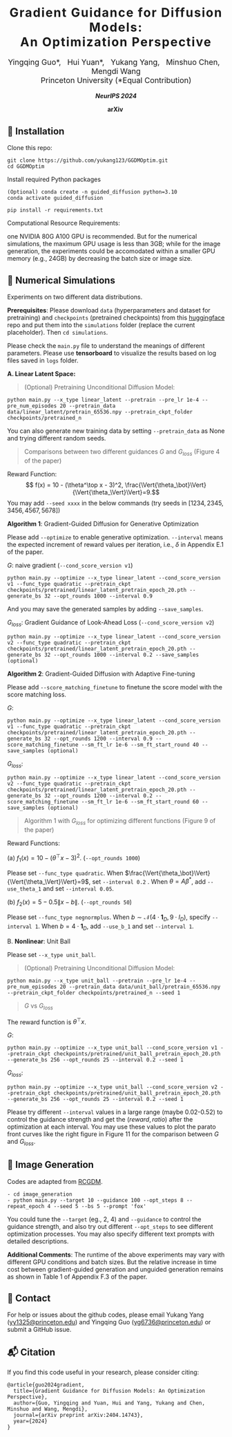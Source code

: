 <h1 align='center' style="text-align:center; font-weight:bold; font-size:2.0em;letter-spacing:2.0px;"> Gradient Guidance for Diffusion Models: </br> An Optimization Perspective </h1>

<p align='center' style="text-align:center;font-size:1.25em;"> 
    Yingqing Guo*, &nbsp; 
    Hui Yuan*, &nbsp; 
    Yukang Yang, &nbsp; 
    <a href="https://minshuochen.github.io/" target="_blank" style="text-decoration: none;">Minshuo Chen</a>, &nbsp; 
    <a href="https://mwang.princeton.edu/" target="_blank" style="text-decoration: none;">Mengdi Wang</a>
    <br/>  
Princeton University (*Equal Contribution)
</p>

<p align='center';>
<b>
<em>NeurIPS 2024</em> <br> 
</b>
</p>


<p align='center' style="text-align:center;font-size:2.5 em;">
<b>
    <a href="https://arxiv.org/abs/2404.14743" target="_blank" style="text-decoration: none;">arXiv</a>&nbsp;
</b>
</p>


## :wrench: Installation
Clone this repo: 
```
git clone https://github.com/yukang123/GGDMOptim.git
cd GGDMOptim
```

Install required Python packages

```
(Optional) conda create -n guided_diffusion python=3.10
conda activate guided_diffusion

pip install -r requirements.txt
```

Computational Resource Requirements: 

one NVIDIA 80G A100 GPU is recommended. But for the numerical simulations, the maximum GPU usage is less than 3GB; while for the image generation, the experiments could be accomodated within a smaller GPU memory (e.g., 24GB) by decreasing the batch size or image size.

## :mag_right: Numerical Simulations
Experiments on two different data distributions.

**Prerequisites**: Please download ```data``` (hyperparameters and dataset for pretraining) and ```checkpoints``` (pretrained checkpoints) from this [huggingface](https://huggingface.co/PDMR/GGDMOptim/tree/main) repo and put them into the ```simulations``` folder (replace the current placeholder). Then
``` cd simulations ```.

Please check the ```main.py``` file to understand the meanings of different parameters. Please use **tensorboard** to visualize the results based on log files saved in ```logs``` folder.

**A. Linear Latent Space:** 
> (Optional) Pretraining Unconditional Diffusion Model: 

```
python main.py --x_type linear_latent --pretrain --pre_lr 1e-4 --pre_num_episodes 20 --pretrain_data data/linear_latent/pretrain_65536.npy --pretrain_ckpt_folder checkpoints/pretrained_n
```
You can also generate new training data by setting ```--pretrain_data``` as None and trying different random seeds.

> Comparisons between two different guidances $G$ and $G_{loss}$ (Figure 4 of the paper)

Reward Function: $$ f(x) = 10 - (\theta^\top x - 3)^2, \frac{\Vert{\theta_\bot}\Vert}{\Vert{\theta_\Vert}\Vert}=9.$$ You may add ```--seed xxxx``` in the below commands (try seeds in $[1234, 2345,3456,4567,5678]$)

**Algorithm 1**: Gradient-Guided Diffusion for Generative Optimization


Please add ```--optimize``` to enable generative optimization. ```--interval``` means the expected increment of reward values per iteration, i.e., $\delta$ in Appendix E.1 of the paper.

$G$: naive gradient (```--cond_score_version v1```)
```
python main.py --optimize --x_type linear_latent --cond_score_version v1 --func_type quadratic --pretrain_ckpt checkpoints/pretrained/linear_latent_pretrain_epoch_20.pth --generate_bs 32 --opt_rounds 1000 --interval 0.9 
```
And you may save the generated samples by adding ```--save_samples```. 

$G_{loss}$: Gradient Guidance of Look-Ahead Loss (```--cond_score_version v2```)
```
python main.py --optimize --x_type linear_latent --cond_score_version v2 --func_type quadratic --pretrain_ckpt checkpoints/pretrained/linear_latent_pretrain_epoch_20.pth --generate_bs 32 --opt_rounds 1000 --interval 0.2 --save_samples (optional)
```

**Algorithm 2**: Gradient-Guided Diffusion with Adaptive Fine-tuning

Please add ```--score_matching_finetune``` to finetune the score model with the score matching loss.

$G$:
```
python main.py --optimize --x_type linear_latent --cond_score_version v1 --func_type quadratic --pretrain_ckpt checkpoints/pretrained/linear_latent_pretrain_epoch_20.pth --generate_bs 32 --opt_rounds 1200 --interval 0.9 --score_matching_finetune --sm_ft_lr 1e-6 --sm_ft_start_round 40 --save_samples (optional)
```

$G_{loss}$:
```
python main.py --optimize --x_type linear_latent --cond_score_version v2 --func_type quadratic --pretrain_ckpt checkpoints/pretrained/linear_latent_pretrain_epoch_20.pth --generate_bs 32 --opt_rounds 1200 --interval 0.2 --score_matching_finetune --sm_ft_lr 1e-6 --sm_ft_start_round 60 --save_samples (optional)
```

> Algorithm 1 with $G_{loss}$ for optimizing different functions (Figure 9 of the paper)

Reward Functions:

(a) $f_1(x) = 10 - (\theta^\top x - 3)^2$.  (```--opt_rounds 1000```)

Please set ```--func_type quadratic```. When $\frac{\Vert{\theta_\bot}\Vert}{\Vert{\theta_\Vert}\Vert}=9$, set ```--interval 0.2``` . When $\theta=A\beta^*$, add ```--use_theta_1``` and set ```--interval 0.05```. 

(b) $f_2(x)= 5 - 0.5 \lVert x - b \rVert.$  (```--opt_rounds 50```)

Please set ```--func_type negnormplus```. When $b \sim \mathcal{N}(4 \cdot \textbf{1}_{D}, 9 \cdot I_D)$, specify ```--interval 1```. When $b =4 \cdot \textbf{1}_{D}$, add ```--use_b_1``` and set ```--interval 1```. 


B. **Nonlinear**: Unit Ball

Please set ```--x_type unit_ball```.

> (Optional) Pretraining Unconditional Diffusion Model: 

```
python main.py --x_type unit_ball --pretrain --pre_lr 1e-4 --pre_num_episodes 20 --pretrain_data data/unit_ball/pretrain_65536.npy --pretrain_ckpt_folder checkpoints/pretrained_n --seed 1
```

> $G$ vs $G_{loss}$

The reward function is $\theta^\top x$. 

$G$:
```
python main.py --optimize --x_type unit_ball --cond_score_version v1 --pretrain_ckpt checkpoints/pretrained/unit_ball_pretrain_epoch_20.pth --generate_bs 256 --opt_rounds 25 --interval 0.2 --seed 1
```

$G_{loss}$:
```
python main.py --optimize --x_type unit_ball --cond_score_version v2 --pretrain_ckpt checkpoints/pretrained/unit_ball_pretrain_epoch_20.pth --generate_bs 256 --opt_rounds 25 --interval 0.2 --seed 1
```

Please try different ```--interval``` values in a large range (maybe 0.02-0.52) to control the guidance strength and get the $(reward, ratio)$ after the optimization at each interval. You may use these values to plot the parato front curves like the right figure in Figure 11 for the comparison between $G$ and $G_{loss}$. 

<!-- $$
beta in G_loss
\beta_{\gamma}(t,g) := \frac{\alpha^2(t)/2}{\alpha^2(t) \sigma^2 + h(t)v_{\gamma}(t)\left| \nabla_{x_t}\left(g^\top \hat{x}_0\right)\right|^2}
$$

$$
\hat{X}_0 = \frac{1}{\alpha(t)}\left(x_t + h(t){s}_{\theta}(x_t, t) \right)
$$ -->


## :mag_right: Image Generation
Codes are adapted from [RCGDM](https://github.com/Kaffaljidhmah2/RCGDM.git). 

```
- cd image_generation
- python main.py --target 10 --guidance 100 --opt_steps 8 --repeat_epoch 4 --seed 5 --bs 5 --prompt 'fox' 
```

You could tune the ```--target``` (eg., 2, 4) and ```--guidance``` to control the guidance strength, and also try out different ```--opt_steps``` to see different optimization processes. You may also specify different text prompts with detailed descriptions.

**Additional Comments**: The runtime of the above experiments may vary with different GPU conditions and batch sizes. But the relative increase in time cost between gradient-guided generation and unguided generation remains as shown in Table 1 of Appendix F.3 of the paper.


## :e-mail: Contact

For help or issues about the github codes, please email Yukang Yang (yy1325@princeton.edu) and Yingqing Guo (yg6736@princeton.edu) or submit a GitHub issue.


## :mailbox_with_mail: Citation
If you find this code useful in your research, please consider citing:
```
@article{guo2024gradient,
  title={Gradient Guidance for Diffusion Models: An Optimization Perspective},
  author={Guo, Yingqing and Yuan, Hui and Yang, Yukang and Chen, Minshuo and Wang, Mengdi},
  journal={arXiv preprint arXiv:2404.14743},
  year={2024}
}

```